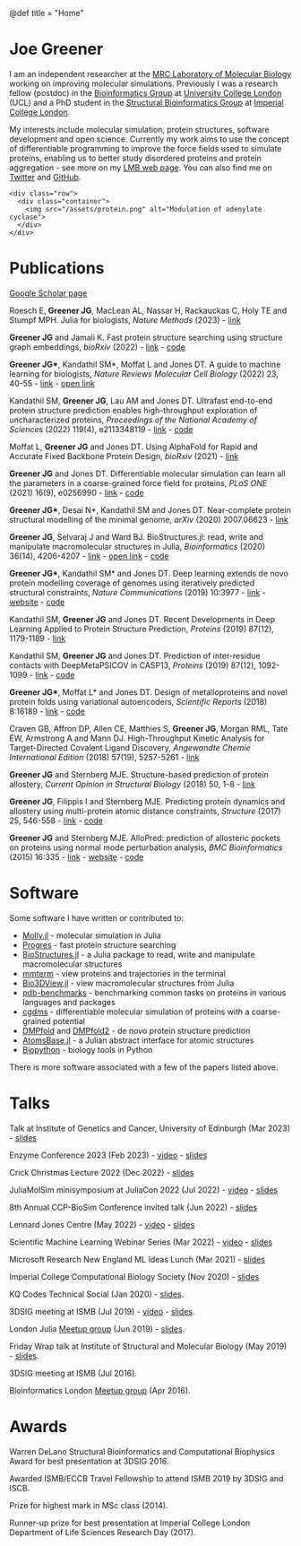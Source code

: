 @def title = "Home"

# Joe Greener

I am an independent researcher at the [MRC Laboratory of Molecular Biology](https://www2.mrc-lmb.cam.ac.uk) working on improving molecular simulations. Previously I was a research fellow (postdoc) in the [Bioinformatics Group](http://bioinf.cs.ucl.ac.uk/introduction) at [University College London](https://www.ucl.ac.uk) (UCL) and a PhD student in the [Structural Bioinformatics Group](http://www.sbg.bio.ic.ac.uk/index.html) at [Imperial College London](https://www.imperial.ac.uk).

My interests include molecular simulation, protein structures, software development and open science. Currently my work aims to use the concept of differentiable programming to improve the force fields used to simulate proteins, enabling us to better study disordered proteins and protein aggregation - see more on my [LMB web page](https://www2.mrc-lmb.cam.ac.uk/group-leaders/a-to-g/joe-greener). You can also find me on [Twitter](https://twitter.com/jgreener64) and [GitHub](https://github.com/jgreener64).

~~~
<div class="row">
  <div class="container">
    <img src="/assets/protein.png" alt="Modulation of adenylate cyclase">
  </div>
</div>
~~~

# Publications

[Google Scholar page](https://scholar.google.co.uk/citations?view_op=list_works&hl=en&user=IG6H3tIAAAAJ)

Roesch E, __Greener JG__, MacLean AL, Nassar H, Rackauckas C, Holy TE and Stumpf MPH. Julia for biologists, *Nature Methods* (2023) - [link](https://www.nature.com/articles/s41592-023-01832-z)

__Greener JG__ and Jamali K. Fast protein structure searching using structure graph embeddings, *bioRxiv* (2022) - [link](https://www.biorxiv.org/content/10.1101/2022.11.28.518224v1) - [code](https://github.com/jgreener64/progres)

__Greener JG\*__, Kandathil SM\*, Moffat L and Jones DT. A guide to machine learning for biologists, *Nature Reviews Molecular Cell Biology* (2022) 23, 40-55 - [link](https://www.nature.com/articles/s41580-021-00407-0) - [open link](https://rdcu.be/cx9lv)

Kandathil SM, __Greener JG__, Lau AM and Jones DT. Ultrafast end-to-end protein structure prediction enables high-throughput exploration of uncharacterized proteins, *Proceedings of the National Academy of Sciences* (2022) 119(4), e2113348119 - [link](https://www.pnas.org/doi/full/10.1073/pnas.2113348119) - [code](https://github.com/psipred/DMPfold2)

Moffat L, __Greener JG__ and Jones DT. Using AlphaFold for Rapid and Accurate Fixed Backbone Protein Design, *bioRxiv* (2021) - [link](https://www.biorxiv.org/content/10.1101/2021.08.24.457549v1)

__Greener JG__ and Jones DT. Differentiable molecular simulation can learn all the parameters in a coarse-grained force field for proteins, *PLoS ONE* (2021) 16(9), e0256990 - [link](https://journals.plos.org/plosone/article?id=10.1371/journal.pone.0256990) - [code](https://github.com/psipred/cgdms)

__Greener JG\*__, Desai N\*, Kandathil SM and Jones DT. Near-complete protein structural modelling of the minimal genome, *arXiv* (2020) 2007.06623 - [link](https://arxiv.org/abs/2007.06623)

__Greener JG__, Selvaraj J and Ward BJ. BioStructures.jl: read, write and manipulate macromolecular structures in Julia, *Bioinformatics* (2020) 36(14), 4206-4207 - [link](https://academic.oup.com/bioinformatics/article/36/14/4206/5837108) - [open link](https://academic.oup.com/bioinformatics/advance-article/doi/10.1093/bioinformatics/btaa502/5837108?guestAccessKey=aec90643-1d43-4521-9883-4a4a669187da) - [code](https://github.com/BioJulia/BioStructures.jl)

__Greener JG\*__, Kandathil SM\* and Jones DT. Deep learning extends de novo protein modelling coverage of genomes using iteratively predicted structural constraints, *Nature Communications* (2019) 10:3977 - [link](https://www.nature.com/articles/s41467-019-11994-0) - [website](http://bioinf.cs.ucl.ac.uk/psipred) - [code](https://github.com/psipred/DMPfold)

Kandathil SM, __Greener JG__ and Jones DT. Recent Developments in Deep Learning Applied to Protein Structure Prediction, *Proteins* (2019) 87(12), 1179-1189 - [link](https://onlinelibrary.wiley.com/doi/10.1002/prot.25824)

Kandathil SM, __Greener JG__ and Jones DT. Prediction of inter-residue contacts with DeepMetaPSICOV in CASP13, *Proteins* (2019) 87(12), 1092-1099 - [link](https://onlinelibrary.wiley.com/doi/full/10.1002/prot.25779) - [code](https://github.com/psipred/DeepMetaPSICOV)

__Greener JG\*__, Moffat L\* and Jones DT. Design of metalloproteins and novel protein folds using variational autoencoders, *Scientific Reports* (2018) 8:16189 - [link](https://www.nature.com/articles/s41598-018-34533-1) - [code](https://github.com/psipred/protein-vae)

Craven GB, Affron DP, Allen CE, Matthies S, __Greener JG__, Morgan RML, Tate EW, Armstrong A and Mann DJ. High-Throughput Kinetic Analysis for Target-Directed Covalent Ligand Discovery, *Angewandte Chemie International Edition* (2018) 57(19), 5257-5261 - [link](http://onlinelibrary.wiley.com/doi/10.1002/anie.201711825/full)

__Greener JG__ and Sternberg MJE. Structure-based prediction of protein allostery, *Current Opinion in Structural Biology* (2018) 50, 1-8 - [link](http://www.sciencedirect.com/science/article/pii/S0959440X17301252)

__Greener JG__, Filippis I and Sternberg MJE. Predicting protein dynamics and allostery using multi-protein atomic distance constraints, *Structure* (2017) 25, 546-558 - [link](http://www.cell.com/structure/fulltext/S0969-2126(17)30008-4) - [code](https://github.com/jgreener64/ProteinEnsembles.jl)

__Greener JG__ and Sternberg MJE. AlloPred: prediction of allosteric pockets on proteins using normal mode perturbation analysis, *BMC Bioinformatics* (2015) 16:335 - [link](http://bmcbioinformatics.biomedcentral.com/articles/10.1186/s12859-015-0771-1) - [website](http://www.sbg.bio.ic.ac.uk/allopred/home) - [code](https://github.com/jgreener64/allopred)

# Software

Some software I have written or contributed to:
- [Molly.jl](https://github.com/JuliaMolSim/Molly.jl) - molecular simulation in Julia
- [Progres](https://github.com/jgreener64/progres) - fast protein structure searching
- [BioStructures.jl](https://github.com/BioJulia/BioStructures.jl) - a Julia package to read, write and manipulate macromolecular structures
- [mmterm](https://github.com/jgreener64/mmterm) - view proteins and trajectories in the terminal
- [Bio3DView.jl](https://github.com/jgreener64/Bio3DView.jl) - view macromolecular structures from Julia
- [pdb-benchmarks](https://github.com/jgreener64/pdb-benchmarks) - benchmarking common tasks on proteins in various languages and packages
- [cgdms](https://github.com/psipred/cgdms) - differentiable molecular simulation of proteins with a coarse-grained potential
- [DMPfold](https://github.com/psipred/DMPfold) and [DMPfold2](https://github.com/psipred/DMPfold2) - de novo protein structure prediction
- [AtomsBase.jl](https://github.com/JuliaMolSim/AtomsBase.jl) - a Julian abstract interface for atomic structures
- [Biopython](http://biopython.org) - biology tools in Python

There is more software associated with a few of the papers listed above.

# Talks

Talk at Institute of Genetics and Cancer, University of Edinburgh (Mar 2023) - [slides](https://docs.google.com/presentation/d/11naV12vWIZ3TlmaX8-IB4nx6vUOwLXdcvZWABLPd09A/edit?usp=sharing)

Enzyme Conference 2023 (Feb 2023) - [video](https://www.youtube.com/live/NB7xUHQNox8?feature=share&t=9018) - [slides](https://docs.google.com/presentation/d/1xsi2tbOJ3ceHu8-4izIMmo6M5EfnU1BrVwEtRBybZIM/edit?usp=sharing)

Crick Christmas Lecture 2022 (Dec 2022) - [slides](https://docs.google.com/presentation/d/1ilWqWmYNuuMeO-vhJqukBaGfW9FXa7WeFyykKuZmmzc/edit?usp=sharing)

JuliaMolSim minisymposium at JuliaCon 2022 (Jul 2022) - [video](https://youtu.be/trapn-yIv8g?t=1889) - [slides](https://docs.google.com/presentation/d/1Wkurom5G2N_qwqNueGwLCyYmpETT6dyeuW6UfUlrb5A/edit?usp=sharing)

8th Annual CCP-BioSim Conference invited talk (Jun 2022) - [slides](https://docs.google.com/presentation/d/1thJOrj8kAWKxLRWAEcDZ1tng0d2E4IWIyfJ4yot6wPs/edit?usp=sharing)

Lennard Jones Centre (May 2022) - [video](https://www.youtube.com/watch?v=0MLl6mQWtEQ) - [slides](https://docs.google.com/presentation/d/1jf9Zt58D1TWdc9p6YPxtGRNtlddvkSr8shWU5rTgIFM/edit?usp=sharing)

Scientific Machine Learning Webinar Series (Mar 2022) - [video](https://www.cmu.edu/aced/sciML.html) - [slides](https://docs.google.com/presentation/d/1Ukvmyt2tUPmGV6ryIgvuGMnJy5-b9awlmiPJfdMm4uQ/edit?usp=sharing)

Microsoft Research New England ML Ideas Lunch (Mar 2021) - [slides](https://docs.google.com/presentation/d/1FkSsUWMBQTbiGhc1u30qRcj25CslL5xnt9gAyqIcRjM/edit?usp=sharing)

Imperial College Computational Biology Society (Nov 2020) - [slides](https://docs.google.com/presentation/d/1zkJ8UwSwu2nsjIwHvIiTXL2z4fyxs_kJDjxjwoB8vBo/edit?usp=sharing)

KQ Codes Technical Social (Jan 2020) - [slides](https://docs.google.com/presentation/d/1wWdqTR1Ifls-psjcj-Euv6LY7Z5LWBei7VsiqPlB46E/edit?usp=sharing).

3DSIG meeting at ISMB (Jul 2019) - [video](https://www.youtube.com/watch?v=apv5YPM0HqY&list=PLmX8XnLr6zeHO2l7Gki56qjGxhhHYljin&index=17) - [slides](https://docs.google.com/presentation/d/1akuaq1QHbCVdxshmrtbJm6xssRZ3PwOYcR0PviU6YWg/edit?usp=sharing).

London Julia [Meetup group](https://www.meetup.com/London-Julia-User-Group/events/262441283) (Jun 2019) - [slides](https://docs.google.com/presentation/d/13KxvnwR-XFMFyUSth1hsXSoW0Zx5XLzds6fci7RUUDQ/edit?usp=sharing).

Friday Wrap talk at Institute of Structural and Molecular Biology (May 2019) - [slides](https://docs.google.com/presentation/d/1PAagp9hPXTT3ks1iOvFKOyw0TOD_ZyF9dSmvoVVudVg/edit?usp=sharing).

3DSIG meeting at ISMB (Jul 2016).

Bioinformatics London [Meetup group](https://www.meetup.com/Bioinformatics-London/events/230436340) (Apr 2016).

# Awards

Warren DeLano Structural Bioinformatics and Computational Biophysics Award for best presentation at 3DSIG 2016.

Awarded ISMB/ECCB Travel Fellowship to attend ISMB 2019 by 3DSIG and ISCB.

Prize for highest mark in MSc class (2014).

Runner-up prize for best presentation at Imperial College London Department of Life Sciences Research Day (2017).
